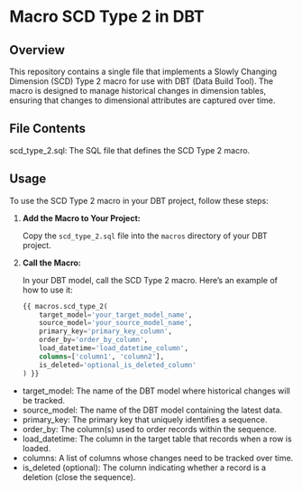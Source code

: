 # Macro SCD Type 2 in DBT

## Overview

This repository contains a single file that implements a Slowly Changing Dimension (SCD) Type 2 macro for use with DBT (Data Build Tool). The macro is designed to manage historical changes in dimension tables, ensuring that changes to dimensional attributes are captured over time.

## File Contents

scd_type_2.sql: The SQL file that defines the SCD Type 2 macro.

## Usage

To use the SCD Type 2 macro in your DBT project, follow these steps:

1. **Add the Macro to Your Project:**

   Copy the `scd_type_2.sql` file into the `macros` directory of your DBT project.

2. **Call the Macro:**

   In your DBT model, call the SCD Type 2 macro. Here’s an example of how to use it:

   ```sql
   {{ macros.scd_type_2(
       target_model='your_target_model_name',
       source_model='your_source_model_name',
       primary_key='primary_key_column',
       order_by='order_by_column',
       load_datetime='load_datetime_column',
       columns=['column1', 'column2'],
       is_deleted='optional_is_deleted_column'
   ) }}
 - target_model: The name of the DBT model where historical changes will be tracked.
 - source_model: The name of the DBT model containing the latest data.
 - primary_key: The primary key that uniquely identifies a sequence.
 - order_by: The column(s) used to order records within the sequence.
 - load_datetime: The column in the target table that records when a row is loaded.
 - columns: A list of columns whose changes need to be tracked over time.
 - is_deleted (optional): The column indicating whether a record is a deletion (close the sequence).
